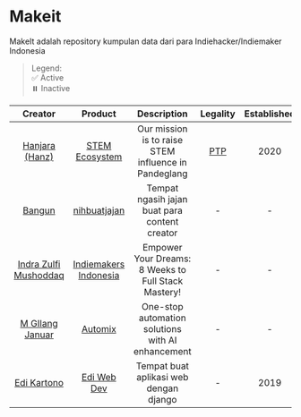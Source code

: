 # Makeit
MakeIt adalah repository kumpulan data dari para Indiehacker/Indiemaker Indonesia

>Legend:<br/>
✅ Active<br/>
⏸️ Inactive

| Creator | Product | Description | Legality | Established | Status |
| :-: | :-: | :-: | :-: | :-: | :-: |
| [Hanjara (Hanz)](https://s.id/mashanz) | [STEM Ecosystem](https://mashanz.com) | Our mission is to raise STEM influence in Pandeglang | [PTP](https://ptp.ahu.go.id/profil/cari?q=Mashanz+Sumber+Terbuka&page=1&limit=10) | 2020 | ✅ |
| [Bangun](https://twitter.com/hibangun) | [nihbuatjajan](https://www.nihbuatjajan.com/) | Tempat ngasih jajan buat para content creator | - | - | ✅ |
| [Indra Zulfi Mushoddaq](https://twitter.com/indrazulfi) | [Indiemakers Indonesia](https://www.indiemakers.id/) | Empower Your Dreams: 8 Weeks to Full Stack Mastery! | - | - | - |
| [M GIlang Januar](https://twitter.com/mgilangjanuar) | [Automix](https://automix.ai) | One-stop automation solutions with AI enhancement | - | - | ✅ |
| [Edi Kartono](https://t.me/edikartono) | [Edi Web Dev](https://ediweb.dev/) | Tempat buat aplikasi web dengan django | - | 2019 | ✅ |
